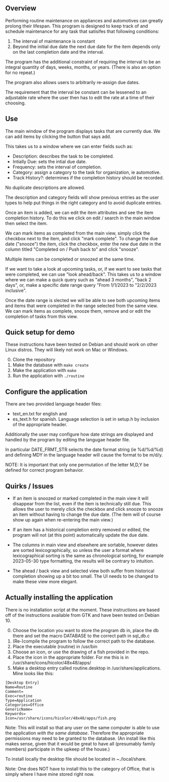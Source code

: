## Overview
Performing routine maintenance on appliances and automotives can greatly prolong
their lifespan. This program is designed to keep track of and schedule
maintenance for any task that satisifes that following conditions:
1. The interval of maintenance is constant
2. Beyond the initial due date the next due date for the item depends only on the last completion date and the interval. 

The program has the additional constraint of requiring the interval to be an
integral quantity of days, weeks, months, or years. (There is also an option for
no repeat.)

The program also allows users to arbitrarily re-assign due dates.

The requirement that the interval be constant can be lessened to an adjustable
rate where the user then has to edit the rate at a time of their choosing. 

## Use
The main window of the program displays tasks that are currently due. We can 
add items by clicking the button that says add.


This takes us to a window where we can enter fields such as:
- Description: describes the task to be completed.
- Intially Due: sets the intial due date.
- Frequency: sets the interval of completion.
- Category: assign a category to the task for organization, ie automotive.
- Track History?: determines if the completion history should be recorded. 

No duplicate descriptions are allowed. 

The description and category fields will show previous entries as the user types
to help put things in the right category and to avoid duplicate entries. 

Once an item is added, we can edit the item attributes and see the item 
completion history. To do this we click on edit / search in the main window
then select the item.

We can mark items as completed from the main view, simply click the checkbox 
next to the item, and click "mark complete". 
To change the due date ("snooze") the item, click the checkbox, enter the new 
due date in the column titled "Completed on / Push back to" and click "snooze". 

Multiple items can be completed or snoozed at the same time.

If we want to take a look at upcoming tasks, or, if we want to see tasks that 
were completed, we can use "look ahead/back". This takes us to a window where
we can make a quick query such as "ahead 3 months", "back 2 days", or, make a 
specific date range query "From 1/1/2023 to "2/2/2023 inclusive".

Once the date range is slected we will be able to see both upcoming items and
items that were completed in the range selected from the same view. We can 
mark items as complete, snooze them, remove and or edit the completion of tasks
from this view. 

## Quick setup for demo
These instructions have been tested on Debian and should work on other Linux 
distros. They will likely not work on Mac or Windows.

0. Clone the repository
1. Make the database with ```make create```
2. Make the application with ```make```
3. Run the application with ```./routine```

## Configure the application
There are two provided language header files:
- text\_en.txt for english and 
- es\_text.h for spanish. 
Language selection is set in setup.h by inclusion of the appropriate header. 

Additionally the user may configure how date strings are displayed and handled
by the program by editing the langugae header file.

In particular DATE\_FRMT\_STR selects the date format string (ie %d/%d/%d) and
defining MDY in the language header will cause the format to be m/d/y.

NOTE: It is important that only one permutation of the letter M,D,Y be defined
      for correct program behavior.

## Quirks / Issues
- If an item is snoozed or marked completed in the main view it will disappear
from the list, even if the item is technically still due. This allows the user
to merely click the checkbox and click snooze to snooze an item without having
to change the due date. (The item will of course show up again when re-entering
the main view.) 

- If an item has a historical completion entry removed or edited, the program 
will not (at this point) automatically update the due date. 

- The columns in main view and elsewhere are sortable, however dates are sorted
lexicographically, so unless the user a format where lexicographical sorting is
the same as chronological sorting, for example 2023-05-30 type formatting, the
results will be contrary to intuition.  

- The ahead / back view and selected view both suffer from historical completion
showing up a bit too small. The UI needs to be changed to make these view more
elegant. 

## Actually installing the application
There is no installation script at the moment. These instructions are based off
of the instructions available from GTK and have been tested on Debian 10. 

0. Choose the location you want to store the program db in, place the db there and set the macro DATABASE to the correct path in sql\_db.c 
1. (Re-)compile the program to follow the correct path to the database.
2. Place the executable (routine) in /usr/bin
3. Choose an icon, or use the drawing of a fish provided in the repo.
4. Place the icon in the appropriate folder. For me this is in /usr/share/icons/hicolor/48x48/apps/
5. Make a desktop entry called routine.desktop in /usr/share/applications. Mine looks like this: 
```
[Desktop Entry]
Name=Routine
Comment=
Exec=routine
Type=Application
Categories=Office
GenericName=
Keywords=
Icon=/usr/share/icons/hicolor/48x48/apps/fish.png
```

Note: This will install so that any user on the same computer is able to use
the application <em>with the same database</em>. Therefore the appropriate 
permissions may need to be granted to the database. (An install like this makes 
sense, given that it would be great to have all (presumably family members) 
participate in the upkeep of the house.)

To install locally the desktop file should be located in ~./local/share.

Note: One does NOT have to install this to the category of Office, that is 
simply where I have mine stored right now.
